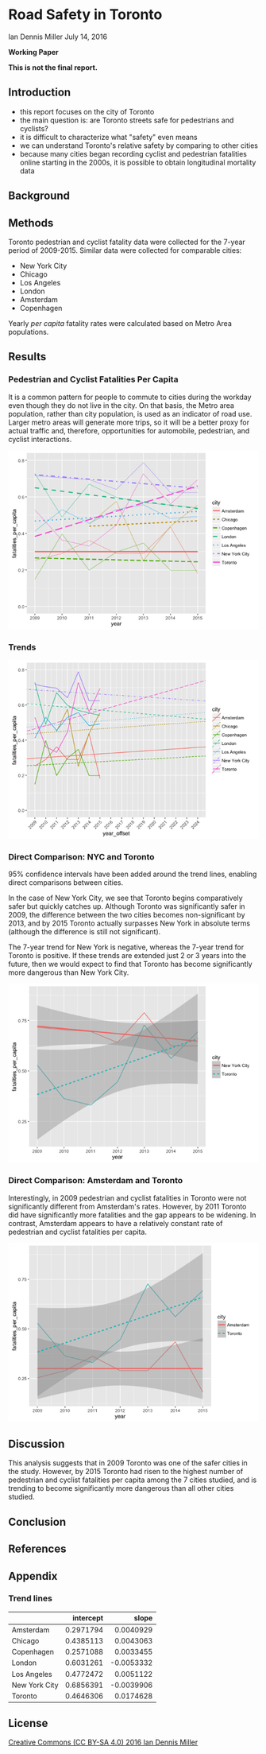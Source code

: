 Road Safety in Toronto
================
Ian Dennis Miller
July 14, 2016

**Working Paper**

**This is not the final report.**

Introduction
------------

-   this report focuses on the city of Toronto
-   the main question is: are Toronto streets safe for pedestrians and cyclists?
-   it is difficult to characterize what "safety" even means
-   we can understand Toronto's relative safety by comparing to other cities
-   because many cities began recording cyclist and pedestrian fatalities online starting in the 2000s, it is possible to obtain longitudinal mortality data

Background
----------

Methods
-------

Toronto pedestrian and cyclist fatality data were collected for the 7-year period of 2009-2015. Similar data were collected for comparable cities:

-   New York City
-   Chicago
-   Los Angeles
-   London
-   Amsterdam
-   Copenhagen

Yearly *per capita* fatality rates were calculated based on Metro Area populations.

Results
-------

### Pedestrian and Cyclist Fatalities Per Capita

It is a common pattern for people to commute to cities during the workday even though they do not live in the city. On that basis, the Metro area population, rather than city population, is used as an indicator of road use. Larger metro areas will generate more trips, so it will be a better proxy for actual traffic and, therefore, opportunities for automobile, pedestrian, and cyclist interactions.

![](toronto-road-safety_files/figure-markdown_github/per_capita_metro-1.png)<!-- -->

### Trends

![](toronto-road-safety_files/figure-markdown_github/trends-1.png)<!-- -->

### Direct Comparison: NYC and Toronto

95% confidence intervals have been added around the trend lines, enabling direct comparisons between cities.

In the case of New York City, we see that Toronto begins comparatively safer but quickly catches up. Although Toronto was significantly safer in 2009, the difference between the two cities becomes non-significant by 2013, and by 2015 Toronto actually surpasses New York in absolute terms (although the difference is still not significant).

The 7-year trend for New York is negative, whereas the 7-year trend for Toronto is positive. If these trends are extended just 2 or 3 years into the future, then we would expect to find that Toronto has become significantly more dangerous than New York City.

![](toronto-road-safety_files/figure-markdown_github/nyc_toronto-1.png)<!-- -->

### Direct Comparison: Amsterdam and Toronto

Interestingly, in 2009 pedestrian and cyclist fatalities in Toronto were not significantly different from Amsterdam's rates. However, by 2011 Toronto did have significantly more fatalities and the gap appears to be widening. In contrast, Amsterdam appears to have a relatively constant rate of pedestrian and cyclist fatalities per capita.

![](toronto-road-safety_files/figure-markdown_github/amsterdam_toronto-1.png)<!-- -->

Discussion
----------

This analysis suggests that in 2009 Toronto was one of the safer cities in the study. However, by 2015 Toronto had risen to the highest number of pedestrian and cyclist fatalities per capita among the 7 cities studied, and is trending to become significantly more dangerous than all other cities studied.

Conclusion
----------

References
----------

Appendix
--------

### Trend lines

|               |  intercept|       slope|
|---------------|----------:|-----------:|
| Amsterdam     |  0.2971794|   0.0040929|
| Chicago       |  0.4385113|   0.0043063|
| Copenhagen    |  0.2571088|   0.0033455|
| London        |  0.6031261|  -0.0053332|
| Los Angeles   |  0.4772472|   0.0051122|
| New York City |  0.6856391|  -0.0039906|
| Toronto       |  0.4646306|   0.0174628|

License
-------

[Creative Commons (CC BY-SA 4.0) 2016 Ian Dennis Miller](https://creativecommons.org/licenses/by-sa/4.0/)
